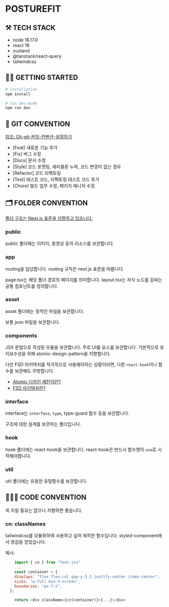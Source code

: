 # POSTUREFIT
## ⚒️ TECH STACK
- node 18.17.0
- react 18
- zustand
- @tanstack/react-query
- tailwindcss

## 🏃🏻 GETTING STARTED
```bash
# installation
npm install

# run dev-mode
npm run dev
```

## 📡 GIT CONVENTION
[참조: Git-git-커밋-컨벤션-설정하기](https://velog.io/@shin6403/Git-git-%EC%BB%A4%EB%B0%8B-%EC%BB%A8%EB%B2%A4%EC%85%98-%EC%84%A4%EC%A0%95%ED%95%98%EA%B8%B0)

- [Feat] 새로운 기능 추가
- [Fix] 버그 수정
- [Docs] 문서 수정
- [Style] 코드 포맷팅, 세미콜론 누락, 코드 변경이 없는 경우
- [Refactor] 코드 리펙토링
- [Test] 테스트 코드, 리펙토링 테스트 코드 추가
- [Chore] 빌드 업무 수정, 패키지 매니저 수정

## 🗂️ FOLDER CONVENTION
[폴더 구조는 Next.js 표준을 지향하고 있습니다.](https://nextjs.org/docs)

### public
public 폴더에는 이미지, 동영상 등의 리소스를 보관합니다.

### app
routing을 담당합니다. routing 규칙은 next.js 표준을 따릅니다.

page.tsx는 해당 폴더 경로의 페이지를 의미합니다.
layout.tsx는 자식 노드를 감싸는 공통 컴포넌트를 정의합니다.

### asset
asset 폴더에는 정적인 파일을 보관합니다.

보통 json 파일을 보관합니다.

### components
JSX 문법으로 작성된 모듈을 보관합니다.
주로 UI를 요소를 보관합니다. 기본적으로 유지보수성을 위해 atomic-design-pattern을 지향합니다.

다만 FSD 아키텍처를 적극적으로 사용해야하는 상황이라면, 다른 `react-hook`이나 함수를 보관해도 무방합니다.

- [Atomic 디자인 패턴이란?](https://yozm.wishket.com/magazine/detail/1531/)
- [FSD 아키텍처란?](https://emewjin.github.io/feature-sliced-design/)


### interface
interface는 `interface`, `type`, type-guard 함수 등을 보관합니다.

구조에 대한 설계를 보관하는 폴더입니다.

### hook
hook 폴더에는 react-hook을 보관합니다.
react-hook은 반드시 함수명이 `use`로 시작해야합니다.

### util
util 폴더에는 유용한 유틸함수를 보관합니다.

## 👩🏻‍💻 CODE CONVENTION
꼭 지킬 필요는 없으나 지향하면 좋습니다.

### cn: classNames
tailwindcss를 모듈화하여 사용하고 싶어 제작한 함수입니다. styled-component에서 영감을 얻었습니다.

예시:

```javascript
	import { cn } from "fast-jsx"
	...
 	const container = {
    displays: "flex flex-col gap-y-3.5 justify-center items-center",
    sizes: "w-full min-h-screen",
    boundaries: "px-7.5",
  };

	return <div className={cn(container)}>{...}</div>
```